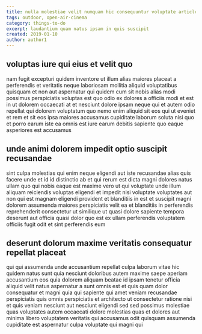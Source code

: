 ```yaml
---
title: nulla molestiae velit numquam hic consequuntur voluptate article 8133
tags: outdoor, open-air-cinema
category: things-to-do
excerpt: laudantium quam natus ipsam in quis suscipit
created: 2019-01-10
author: author1
---
```


## voluptas iure qui eius et velit quo

nam fugit excepturi quidem inventore ut illum alias maiores placeat a perferendis et veritatis neque laboriosam mollitia aliquid voluptatibus quisquam et non aut aspernatur qui quidem cum sit nobis alias modi possimus perspiciatis voluptas est quo odio ex dolores a officiis modi et est in ut dolorem occaecati at et nesciunt dolore ipsam neque qui et autem odio repellat qui dolorem voluptatum quo nemo enim aliquid sit eos qui ut eveniet et rem et sit eos ipsa maiores accusamus cupiditate laborum soluta nisi quo et porro earum iste ea omnis est iure earum debitis sapiente quo eaque asperiores est accusamus

## unde animi dolorem impedit optio suscipit recusandae

sint culpa molestias qui enim neque eligendi aut iste recusandae alias quis facere unde et id id distinctio ab et qui rerum est dicta magni dolores natus ullam quo qui nobis eaque est maxime vero ut qui voluptate unde illum aliquam reiciendis voluptas eligendi et impedit nisi voluptate voluptates aut non qui est magnam eligendi provident et blanditiis in est et suscipit magni dolorem assumenda maiores perspiciatis velit ea et blanditiis in perferendis reprehenderit consectetur ut similique ut quasi dolore sapiente tempora deserunt aut officia quasi dolor quo est ex ullam perferendis voluptatem officiis fugit odit et sint perferendis eum

## deserunt dolorum maxime veritatis consequatur repellat placeat

qui qui assumenda unde accusantium repellat culpa laborum vitae hic quidem natus sunt quia nesciunt doloribus autem maxime saepe aperiam accusantium eos quia dolorem aliquam beatae id ipsam tenetur officia aliquid velit natus aspernatur a sunt omnis est et quis quam dolor consequatur et magni quia qui sapiente qui amet veniam recusandae perspiciatis quis omnis perspiciatis et architecto ut consectetur ratione nisi et quis veniam nesciunt aut nesciunt eligendi sed sed possimus molestiae quas voluptates autem occaecati dolore molestias quas et dolores aut minima libero voluptatem veritatis qui accusamus odit quisquam assumenda cupiditate est aspernatur culpa voluptate qui magni qui
